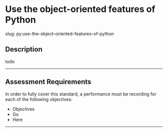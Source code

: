 
# Use the object-oriented features of Python

slug: py.use-the-object-oriented-features-of-python

## Description
todo

---
## Assessment Requirements
In order to fully cover this standard, a performance must be recording for each of the following objectives:

- Objectives
- Go
- Here


---
